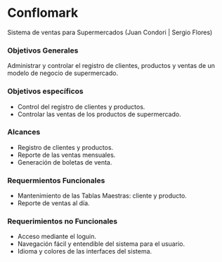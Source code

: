 # Conflomark
Sistema de ventas para Supermercados (Juan Condori | Sergio Flores)

### Objetivos Generales
Administrar y controlar el registro de clientes, productos y ventas de un modelo de negocio de supermercado.

### Objetivos específicos
* Control del registro de clientes y productos.
* Controlar las ventas de los productos de supermercado.

### Alcances
* Registro de clientes y productos.
* Reporte de las ventas mensuales.
* Generación de boletas de venta.

### Requermientos Funcionales
* Mantenimiento de las Tablas Maestras: cliente y producto.
* Reporte de ventas al día.

### Requerimientos no Funcionales
* Acceso mediante el loguin.
* Navegación fácil y entendible del sistema para el usuario.
* Idioma y colores de las interfaces del sistema.

